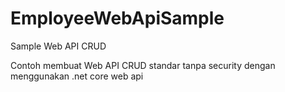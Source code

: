 # EmployeeWebApiSample
Sample Web API CRUD

Contoh membuat Web API CRUD standar tanpa security dengan menggunakan .net core web api

